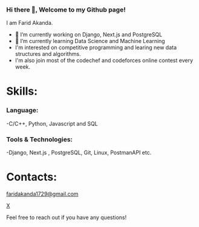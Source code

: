 ### Hi there 👋, Welcome to my Github page!
I am Farid Akanda.


- 🔭 I’m currently working on Django, Next.js and PostgreSQL
- 🌱 I’m currently learning Data Science and Machine Learning
- I'm interested on competitive programming and learing new data structures and algorithms.
- I'm also join most of the codechef and codeforces online contest every week.

# Skills:
### Language: 
-C/C++, Python, Javascript and SQL
### Tools & Technologies:
-Django, Next.js , PostgreSQL, Git, Linux, PostmanAPI etc.

# Contacts: 
[faridakanda1729@gmail.com](faridakanda1729@gmail.com)


[X](https://twitter.com/Farid_Akanda1)

Feel free to reach out if you have any questions!



